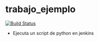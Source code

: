 # trabajo_ejemplo
[![Build Status](http://10.56.250.46:8080/buildStatus/icon?job=python_script&build=40)](http://10.56.250.46:8080/job/python_script/40/)
  
- Ejecuta un script de python en jenkins

